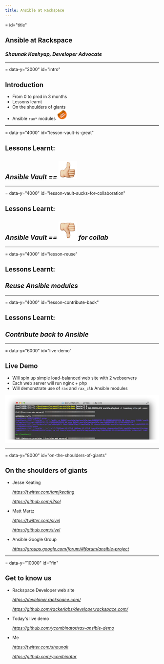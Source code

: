 ```yaml
---
title: Ansible at Rackspace
---
```

= id="title"

## Ansible at Rackspace
### *Shaunak Kashyap, Developer Advocate*

---
= data-y="2000" id="intro"

## Introduction

- From 0 to prod in 3 months
- Lessons learnt
- On the shoulders of giants
- Ansible `rax*` modules ![awesome](img/live_demo_sticker_sm.png)

---
= data-y="4000" id="lesson-vault-is-great"

## Lessons Learnt:

## *Ansible Vault == ![awesome](img/thumbsup_sm.png)*

---
= data-y="4000" id="lesson-vault-sucks-for-collaboration"

## Lessons Learnt:

## *Ansible Vault == ![sucks](img/thumbsdown_sm.png) for collab*

---
= data-y="4000" id="lesson-reuse"

## Lessons Learnt:

## *Reuse Ansible modules*

---
= data-y="4000" id="lesson-contribute-back"

## Lessons Learnt:

## *Contribute back to Ansible*

---
= data-y="6000" id="live-demo"

## Live Demo

- Will spin up simple load-balanced web site with 2 webservers
- Each web server will run nginx + php
- Will demonstrate use of `rax` and `rax_clb` Ansible modules

![terminal](img/terminal.png)

---
= data-y="8000" id="on-the-shoulders-of-giants"

## On the shoulders of giants

- Jesse Keating

    *https://twitter.com/iamjkeating*

    *https://github.com/j2sol*

- Matt Martz

    *https://twitter.com/sivel*

    *https://github.com/sivel*

- Ansible Google Group

    *https://groups.google.com/forum/#!forum/ansible-project*

---
= data-y="10000" id="fin"

## Get to know us
 
- Rackspace Developer web site

    *https://developer.rackspace.com/*

    *https://github.com/rackerlabs/developer.rackspace.com/*

- Today's live demo

    *https://github.com/ycombinator/rax-ansible-demo*

- Me

    *https://twitter.com/shaunak*

    *https://github.com/ycombinator*

